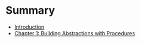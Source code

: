 # Summary

* [Introduction](README.md)
* [Chapter 1: Building Abstractions with Procedures](chapter1/1.1.md)

